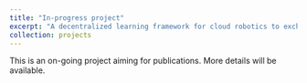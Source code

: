 ```yaml
---
title: "In-progress project"
excerpt: "A decentralized learning framework for cloud robotics to exchange ML training data. <br/><img src='/images/p2p_project_img.png'>"
collection: projects
---
```


This is an on-going project aiming for publications. More details will be available. 
